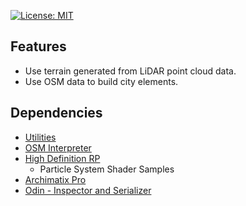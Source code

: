 [![License: MIT](https://img.shields.io/badge/License-MIT-greed.svg)](LICENSE)

## Features
- Use terrain generated from LiDAR point cloud data.
- Use OSM data to build city elements.


## Dependencies
- [Utilities](https://github.com/Besjan/Utilities)
- [OSM Interpreter](https://github.com/Besjan/OSM-Interpreter)
- [High Definition RP](https://docs.unity3d.com/Packages/com.unity.render-pipelines.high-definition@9.0/manual/index.html)
    - Particle System Shader Samples
- [Archimatix Pro](https://assetstore.unity.com/packages/tools/modeling/archimatix-pro-59733)
- [Odin - Inspector and Serializer](https://assetstore.unity.com/packages/tools/utilities/odin-inspector-and-serializer-89041)
